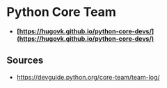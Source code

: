 # Python Core Team

- **[https://hugovk.github.io/python-core-devs/](https://hugovk.github.io/python-core-devs/)**

## Sources

- https://devguide.python.org/core-team/team-log/
